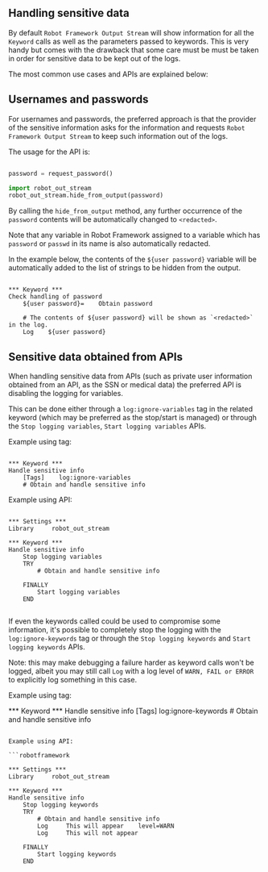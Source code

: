 ## Handling sensitive data

By default `Robot Framework Output Stream` will show information for all the `Keyword` calls as well as the parameters passed to keywords.
This is very handy but comes with the drawback that some care must be must be taken in order for sensitive data to be kept out of the logs.

The most common use cases and APIs are explained below:

Usernames and passwords
------------------------

For usernames and passwords, the preferred approach is that the provider of the sensitive information
asks for the information and requests `Robot Framework Output Stream` to keep such information out of
the logs.

The usage for the API is:

```python

password = request_password()

import robot_out_stream
robot_out_stream.hide_from_output(password)
```

By calling the `hide_from_output` method, any further occurrence of the `password` contents will be
automatically changed to `<redacted>`.

Note that any variable in Robot Framework assigned to a variable which has `password` or `passwd` in
its name is also automatically redacted.

In the example below, the contents of the `${user password}` variable will be automatically added to
the list of strings to be hidden from the output.

```robotframework

*** Keyword ***
Check handling of password
    ${user password}=    Obtain password

    # The contents of ${user password} will be shown as `<redacted>` in the log.
    Log    ${user password}
```


Sensitive data obtained from APIs
----------------------------------

When handling sensitive data from APIs (such as private user information obtained from an API, as the SSN
or medical data) the preferred API is disabling the logging for variables.

This can be done either through a `log:ignore-variables` tag in the related keyword 
(which may be preferred as the stop/start is managed) or through the
`Stop logging variables`, `Start logging variables` APIs.

Example using tag:

```robotframework

*** Keyword ***
Handle sensitive info
    [Tags]    log:ignore-variables
    # Obtain and handle sensitive info

```

Example using API:

```robotframework

*** Settings ***
Library     robot_out_stream

*** Keyword ***
Handle sensitive info
    Stop logging variables
    TRY
        # Obtain and handle sensitive info
        
    FINALLY
        Start logging variables
    END


```


If even the keywords called could be used to compromise some information, it's possible
to completely stop the logging with the `log:ignore-keywords` tag or through the
`Stop logging keywords` and `Start logging keywords` APIs. 

Note: this may make debugging a failure harder as keyword calls won't be logged, 
albeit you may still call `Log` with a log level of `WARN, FAIL or ERROR` to explicitly log something in this case.

Example using tag:

*** Keyword ***
Handle sensitive info
    [Tags]    log:ignore-keywords
    # Obtain and handle sensitive info

```

Example using API:

```robotframework

*** Settings ***
Library     robot_out_stream

*** Keyword ***
Handle sensitive info
    Stop logging keywords
    TRY
        # Obtain and handle sensitive info
        Log     This will appear    level=WARN
        Log     This will not appear
        
    FINALLY
        Start logging keywords
    END


```



